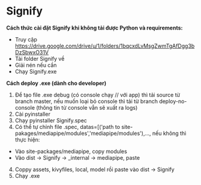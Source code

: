 # Signify
**Cách thức cài đặt Signify khi không tải được Python và requirements:**
- Truy cập https://drive.google.com/drive/u/1/folders/1bqcxdLvMsgZwmTgAfDgg3bDzSbwxO31V
- Tải folder Signify về
- Giải nén nếu cần
- Chạy Signify.exe

**Cách deploy .exe (dành cho developer)**
1. Để tạo file .exe debug (có console chạy // với app) thì tải source từ branch master, nếu muốn loại bỏ console thì tải từ branch deploy-no-console (thông tin từ console vẫn sẽ xuất ra logs)
2. Cài pyinstaller
3. Chạy pyinstaller Signify.spec
4. Có thể tự chỉnh file .spec, datas=[('path to site-pakages/mediapipe/modules','mediapipe/modules'),..., nếu không thì thực hiện:
- Vào site-packages/mediapipe, copy modules
- Vào dist -> Signify -> _internal -> mediapipe, paste
4. Coppy assets, kivyfiles, local, model rồi paste vào dist -> Signify
5. Chạy .exe
